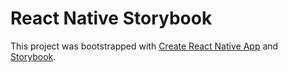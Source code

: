 # React Native Storybook

This project was bootstrapped with [Create React Native App](https://github.com/react-community/create-react-native-app) and [Storybook](https://github.com/storybooks/storybook/tree/master/app/react-native).
